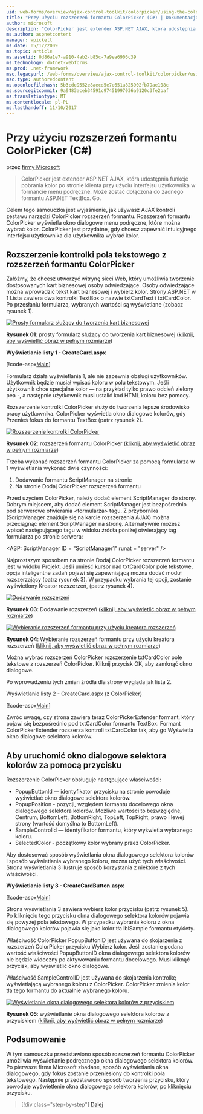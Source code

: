 ```yaml
---
uid: web-forms/overview/ajax-control-toolkit/colorpicker/using-the-colorpicker-control-extender-cs
title: "Przy użyciu rozszerzeń formantu ColorPicker (C#) | Dokumentacja firmy Microsoft"
author: microsoft
description: "ColorPicker jest extender ASP.NET AJAX, która udostępnia funkcje pobrania kolor po stronie klienta przy użyciu interfejsu użytkownika w formancie menu podręczne. Będzie można dołączyć do dowolnego ASP.NET..."
ms.author: aspnetcontent
manager: wpickett
ms.date: 05/12/2009
ms.topic: article
ms.assetid: 0d86a1e7-a910-4ab2-b85c-7a9ea6906c39
ms.technology: dotnet-webforms
ms.prod: .net-framework
msc.legacyurl: /web-forms/overview/ajax-control-toolkit/colorpicker/using-the-colorpicker-control-extender-cs
msc.type: authoredcontent
ms.openlocfilehash: 5b3cde9552e8aecd5e7e651a825902fb79ae108c
ms.sourcegitcommit: 9a9483aceb34591c97451997036a9120c3fe2baf
ms.translationtype: MT
ms.contentlocale: pl-PL
ms.lasthandoff: 11/10/2017
---
```

<a name="using-the-colorpicker-control-extender-c"></a>Przy użyciu rozszerzeń formantu ColorPicker (C#)
====================
przez [firmy Microsoft](https://github.com/microsoft)

> ColorPicker jest extender ASP.NET AJAX, która udostępnia funkcje pobrania kolor po stronie klienta przy użyciu interfejsu użytkownika w formancie menu podręczne. Może zostać dołączona do żadnego formantu ASP.NET TextBox. Go.


Celem tego samouczka jest wyjaśnienie, jak używasz AJAX kontroli zestawu narzędzi ColorPicker rozszerzeń formantu. Rozszerzeń formantu ColorPicker wyświetla okno dialogowe menu podręczne, które można wybrać kolor. ColorPicker jest przydatne, gdy chcesz zapewnić intuicyjnego interfejsu użytkownika dla użytkownika wybrać kolor.

## <a name="extending-a-textbox-control-with-the-colorpicker-control-extender"></a>Rozszerzenie kontrolki pola tekstowego z rozszerzeń formantu ColorPicker

Załóżmy, że chcesz utworzyć witrynę sieci Web, który umożliwia tworzenie dostosowanych kart biznesowej osoby odwiedzające. Osoby odwiedzające można wprowadzić tekst kart biznesowej i wybierz kolor. Strony ASP.NET w 1 Lista zawiera dwa kontrolki TextBox o nazwie txtCardText i txtCardColor. Po przesłaniu formularza, wybranych wartości są wyświetlane (zobacz rysunek 1).


[![Prosty formularz służący do tworzenia kart biznesowej](using-the-colorpicker-control-extender-cs/_static/image1.jpg)](using-the-colorpicker-control-extender-cs/_static/image1.png)

**Rysunek 01**: prosty formularz służący do tworzenia kart biznesowej ([kliknij, aby wyświetlić obraz w pełnym rozmiarze](using-the-colorpicker-control-extender-cs/_static/image2.png))


**Wyświetlanie listy 1 - CreateCard.aspx**

[!code-aspx[Main](using-the-colorpicker-control-extender-cs/samples/sample1.aspx)]

Formularz działa wyświetlania 1, ale nie zapewnia obsługi użytkowników. Użytkownik będzie musiał wpisać koloru w polu tekstowym. Jeśli użytkownik chce specjalne kolor — na przykład tylko prawo odcień zielony pea -, a następnie użytkownik musi ustalić kod HTML koloru bez pomocy.

Rozszerzenie kontrolki ColorPicker służy do tworzenia lepsze środowisko pracy użytkownika. ColorPicker wyświetla okno dialogowe kolorów, gdy Przenieś fokus do formantu TextBox (patrz rysunek 2).


[![Rozszerzenie kontrolki ColorPicker](using-the-colorpicker-control-extender-cs/_static/image2.jpg)](using-the-colorpicker-control-extender-cs/_static/image3.png)

**Rysunek 02**: rozszerzeń formantu ColorPicker ([kliknij, aby wyświetlić obraz w pełnym rozmiarze](using-the-colorpicker-control-extender-cs/_static/image4.png))


Trzeba wykonać rozszerzeń formantu ColorPicker za pomocą formularza w 1 wyświetlania wykonać dwie czynności:

1. Dodawanie formantu ScriptManager na stronie
2. Na stronie Dodaj ColorPicker rozszerzeń formantu

Przed użyciem ColorPicker, należy dodać element ScriptManager do strony. Dobrym miejscem, aby dodać element ScriptManager jest bezpośrednio pod serwerowe otwierania &lt;formularza&gt; tagu. Z przybornika (ScriptManager znajduje się na karcie rozszerzenia AJAX) można przeciągnąć element ScriptManager na stronę. Alternatywnie możesz wpisać następującego tagu w widoku źródła poniżej otwierający tag formularza po stronie serwera:

&lt;ASP: ScriptManager ID = "ScriptManager1" runat = "server" /&gt;

Najprostszym sposobem na stronie Dodaj ColorPicker rozszerzeń formantu jest w widoku Projekt. Jeśli umieść kursor nad txtCardColor pole tekstowe, opcja inteligentne zadań pojawi się zapewniającą można dodać moduł rozszerzający (patrz rysunek 3). W przypadku wybrania tej opcji, zostanie wyświetlony Kreator rozszerzeń, (patrz rysunek 4).


[![Dodawanie rozszerzeń](using-the-colorpicker-control-extender-cs/_static/image3.jpg)](using-the-colorpicker-control-extender-cs/_static/image5.png)

**Rysunek 03**: Dodawanie rozszerzeń ([kliknij, aby wyświetlić obraz w pełnym rozmiarze](using-the-colorpicker-control-extender-cs/_static/image6.png))


[![Wybieranie rozszerzeń formantu przy użyciu kreatora rozszerzeń](using-the-colorpicker-control-extender-cs/_static/image4.jpg)](using-the-colorpicker-control-extender-cs/_static/image7.png)

**Rysunek 04**: Wybieranie rozszerzeń formantu przy użyciu kreatora rozszerzeń ([kliknij, aby wyświetlić obraz w pełnym rozmiarze](using-the-colorpicker-control-extender-cs/_static/image8.png))


Można wybrać rozszerzeń ColorPicker rozszerzenie txtCardColor pole tekstowe z rozszerzeń ColorPicker. Kliknij przycisk OK, aby zamknąć okno dialogowe.

Po wprowadzeniu tych zmian źródła dla strony wygląda jak lista 2.

Wyświetlanie listy 2 - CreateCard.aspx (z ColorPicker)

[!code-aspx[Main](using-the-colorpicker-control-extender-cs/samples/sample2.aspx)]

Zwróć uwagę, czy strona zawiera teraz ColorPickerExtender formant, który pojawi się bezpośrednio pod txtCardColor formantu TextBox. Formant ColorPickerExtender rozszerza kontroli txtCardColor tak, aby go Wyświetla okno dialogowe selektora kolorów.

## <a name="using-a-button-to-launch-the-color-picker-dialog"></a>Aby uruchomić okno dialogowe selektora kolorów za pomocą przycisku

Rozszerzenie ColorPicker obsługuje następujące właściwości:

- PopupButtonId — identyfikator przycisku na stronie powoduje wyświetlać okno dialogowe selektora kolorów.
- PopupPosition - pozycji, względem formantu docelowego okna dialogowego selektora kolorów. Możliwe wartości to bezwzględne, Centrum, BottomLeft, BottomRight, TopLeft, TopRight, prawo i lewej strony (wartość domyślna to BottomLeft).
- SampleControlId — identyfikator formantu, który wyświetla wybranego koloru.
- SelectedColor - początkowy kolor wybrany przez ColorPicker.

Aby dostosować sposób wyświetlania okna dialogowego selektora kolorów i sposób wyświetlania wybranego koloru, można użyć tych właściwości. Strona wyświetlania 3 ilustruje sposób korzystania z niektóre z tych właściwości.

**Wyświetlanie listy 3 - CreateCardButton.aspx**

[!code-aspx[Main](using-the-colorpicker-control-extender-cs/samples/sample3.aspx)]

Strona wyświetlania 3 zawiera wybierz kolor przycisku (patrz rysunek 5). Po kliknięciu tego przycisku okna dialogowego selektora kolorów pojawia się powyżej pola tekstowego. W przypadku wybrania koloru z okna dialogowego kolorów pojawia się jako kolor tła lblSample formantu etykiety.

Właściwość ColorPicker PopupButtonID jest używana do skojarzenia z rozszerzeń ColorPicker przycisku Wybierz kolor. Jeśli zostanie podana wartość właściwości PopupButtonID okna dialogowego selektora kolorów nie będzie widoczny po aktywowaniu formantu docelowego. Musi kliknąć przycisk, aby wyświetlić okno dialogowe.

Właściwość SampleControlID jest używana do skojarzenia kontrolkę wyświetlającą wybranego koloru z ColorPicker. ColorPicker zmienia kolor tła tego formantu do aktualnie wybranego koloru.


[![Wyświetlanie okna dialogowego selektora kolorów z przyciskiem](using-the-colorpicker-control-extender-cs/_static/image5.jpg)](using-the-colorpicker-control-extender-cs/_static/image9.png)

**Rysunek 05**: wyświetlanie okna dialogowego selektora kolorów z przyciskiem ([kliknij, aby wyświetlić obraz w pełnym rozmiarze](using-the-colorpicker-control-extender-cs/_static/image10.png))


## <a name="summary"></a>Podsumowanie

W tym samouczku przedstawiono sposób rozszerzeń formantu ColorPicker umożliwia wyświetlanie podręcznego okna dialogowego selektora kolorów. Po pierwsze firma Microsoft zbadane, sposób wyświetlania okna dialogowego, gdy fokus zostanie przeniesiony do kontrolki pola tekstowego. Następnie przedstawiono sposób tworzenia przycisku, który powoduje wyświetlenie okna dialogowego selektora kolorów, po kliknięciu przycisku.

>[!div class="step-by-step"]
[Dalej](using-the-colorpicker-control-extender-vb.md)
